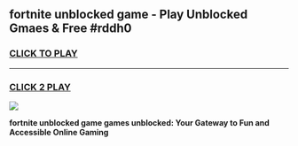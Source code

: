 
## fortnite unblocked game - Play Unblocked Gmaes & Free #rddh0
<h3>
<a href="https://premium.freeplayer.one?title=fortnite_unblocked_game&ref=03M">CLICK TO PLAY</a></h3>
<hr>

<h3>
<a href="https://premium.freeplayer.one?title=fortnite_unblocked_game&ref=03M">CLICK 2 PLAY</a>
  
</h3>

<a href="https://premium.freeplayer.one?title=fortnite_unblocked_game&ref=03M"><img src="https://clearcache.store/games.png"></a>


**fortnite unblocked game games unblocked: Your Gateway to Fun and Accessible Online Gaming**
